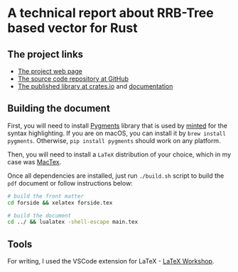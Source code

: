 # A technical report about RRB-Tree based vector for Rust

## The project links

* [The project web page](https://abishov.com/pvec-rs)
* [The source code repository at GitHub](https://github.com/ArazAbishov/pvec-rs)
* [The published library at crates.io](https://crates.io/crates/pvec) and [documentation](https://docs.rs/pvec/)

## Building the document

First, you will need to install [Pygments](https://pygments.org/download/) library that is used by [minted](https://ctan.org/pkg/minted?lang=en) for the syntax highlighting. If you are on macOS, you can install it by `brew install pygments`. Otherwise, `pip install pygments` should work on any platform.

Then, you will need to install a `LaTeX` distribution of your choice, which in my case was [MacTex](http://www.tug.org/mactex/).

Once all dependencies are installed, just run `./build.sh` script to build the `pdf` document or follow instructions below:

```bash
# build the front matter
cd forside && xelatex forside.tex

# build the document
cd ../ && lualatex -shell-escape main.tex
```

## Tools

For writing, I used the VSCode extension for LaTeX - [LaTeX Workshop](https://marketplace.visualstudio.com/items?itemName=James-Yu.latex-workshop).

